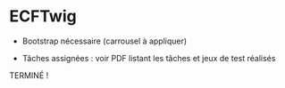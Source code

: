 # ECFTwig
 
- Bootstrap nécessaire (carrousel à appliquer)

- Tâches assignées : voir PDF listant les tâches et jeux de test réalisés

TERMINÉ !